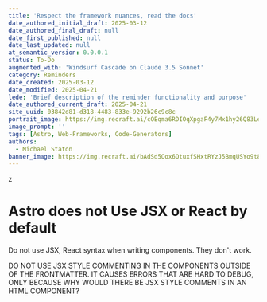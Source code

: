 ```yaml
---
title: 'Respect the framework nuances, read the docs'
date_authored_initial_draft: 2025-03-12
date_authored_final_draft: null
date_first_published: null
date_last_updated: null
at_semantic_version: 0.0.0.1
status: To-Do
augmented_with: 'Windsurf Cascade on Claude 3.5 Sonnet'
category: Reminders
date_created: 2025-03-12
date_modified: 2025-04-21
lede: 'Brief description of the reminder functionality and purpose'
date_authored_current_draft: 2025-04-21
site_uuid: 03842d81-d318-4483-833e-9292b26c9c8c
portrait_image: https://img.recraft.ai/cOEqma6RDIOqXpgaF4y7Mx1hy26Q83LeWANEFlYIjnU/rs:fit:1024:1820:0/raw:1/plain/abs://external/images/d35fe275-96c9-43be-a1bc-006d32f06444
image_prompt: ''
tags: [Astro, Web-Frameworks, Code-Generators]
authors:
  - Michael Staton
banner_image: https://img.recraft.ai/bAdSd5Oox6OtuxfSHxtRYzJ5BmqUSYo9t8LlItjK2PA/rs:fit:1024:2048:0/raw:1/plain/abs://external/images/a09a244b-b3bb-4a0c-9d85-5554c3a6608e
---
```


z
# Astro does not Use JSX or React by default

Do not use JSX, React syntax when writing components.  They don't work.  

DO NOT USE JSX STYLE COMMENTING IN THE COMPONENTS OUTSIDE OF THE FRONTMATTER. IT CAUSES ERRORS THAT ARE HARD TO DEBUG, ONLY BECAUSE WHY WOULD THERE BE JSX STYLE COMMENTS IN AN HTML COMPONENT?
